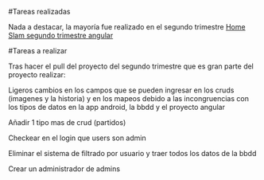 #Tareas realizadas

Nada a destacar, la mayoría fue realizado en el segundo trimestre [Home Slam segundo trimestre angular](https://github.com/Kuzafkto/home-slam-firebase)

#Tareas a realizar

Tras hacer el pull del proyecto del segundo trimestre que es gran parte del proyecto realizar:

Ligeros cambios en los campos que se pueden ingresar en los cruds (imagenes y la historia) y en los mapeos debido a las incongruencias con los tipos de datos en la app android, la bbdd y el proyecto angular

Añadir 1 tipo mas de crud (partidos)

Checkear en el login que users son admin

Eliminar el sistema de filtrado por usuario y traer todos los datos de la bbdd

Crear un administrador de admins
